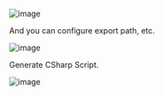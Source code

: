![image](https://github.com/user-attachments/assets/f76b0896-b0da-4230-8b26-8131593783f5)

And you can configure export path, etc.

![image](https://github.com/user-attachments/assets/dc4e9d93-efca-4745-95c9-1b358b3515b5)

Generate CSharp Script.

![image](https://github.com/user-attachments/assets/2b34af5d-1275-43b4-8439-a5d431eea6f1)
